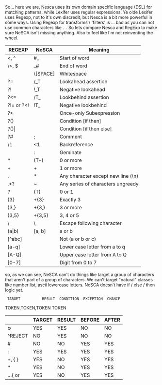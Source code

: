 So... here we are, Nesca uses its own domain specific language (DSL) for matching patterns, while Lexifer uses regular expressions. Ye olde Lexifer uses Regexp, not to it's own discredit, but Nesca is a bit more powerful in some ways. Using Regexp for transforms / 'filters' is ... bad as you can not use common characters like `.` . So lets compare Nesca and RegExp to make sure NeSCA isn't missing anything. Also to feel like I'm not reinventing the wheel.

| REGEXP     | NeSCA    | Meaning                            |
|------------|----------|------------------------------------|
| \<, ^      | #_       | Start of word                      |
| \\>, $      | _#       | End of word                        |
|            | \\[SPACE] | Whitespace                         |
| ?=         | /_T      | Lookahead assertion                |
| ?!         | !_T      | Negative lookahead                 |
| ?<=        | /T_      | Lookbehind assertion               |
| ?!= or ?<! | !T_      | Negative lookbehind                |
| ?>         |          | Once-only Subexp­ression           |
| ?()        |          | Condition [if then]                |
| ?()\|      |          | Condition [if then else]           |
| ?#         | ;        | Comment                            |
| \1         | <1       | Backreference                      |
|            | :        | Geminate                           |
| *          | (T+)     | 0 or more                          |
| +          | +        | 1 or more                          |
| .          | *        | Any character except new line (\n) |
| .+?        | ~        | Any series of characters ungreedy  |
| ?          | (T)      | 0 or 1                             |
| {3}        | +{3}     | Exactly 3                          |
| {3,}       | +{3,}    | 3 or more                          |
| {3,5}      | +{3,5}   | 3, 4 or 5                          |
| \          | \        | Escape following character         |
| (a\|b)     | [a, b]   | a or b                             |
| [^abc]     |          | Not (a or b or c)                  |
| [a-q]      |          | Lower case letter from a to q      |
| [A-Q]      |          | Upper case letter from A to Q      |
| [0-7]      |          | Digit from 0 to 7                  |

so, as we can see, NeSCA can't do things like target a group of characters that aren't part of a group of characters. We can't target "natural" classes like number list, ascii lowercase letters. NeSCA doesn't have if / else / then logic yet.



     TARGET          RESULT  CONDITION  EXCEPTION  CHANCE
TOKEN,TOKEN,TOKEN    TOKEN


|         | TARGET | RESULT | BEFORE | AFTER |
|---------|--------|--------|--------|-------|
| ∅       | YES    | YES    | NO     | NO    | IF MODE IS BEFORE OR AFTER
| ^REJECT | NO     | YES    | NO     | NO    | IF MODE IS NOT RESULT
| #       | NO     | NO     | YES    | YES   | IF MODE IS TARGET OR RESULT
| :       | YES    | YES    | YES    | YES   |
| +, { }  | YES    | NO     | YES    | YES   | IF MODE IS RESULT
| *       | YES    | NO     | YES    | YES   | IF MODE IS RESULT
| …{ or   | YES    | NO     | YES    | YES   | IF MODE IS RESULT